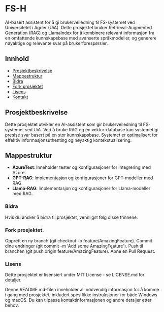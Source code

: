 # FS-H

AI-basert assistent for å gi brukerveiledning til FS-systemet ved Universitetet i Agder (UiA). Dette prosjektet bruker Retrieval-Augmented Generation (RAG) og LlamaIndex for å kombinere relevant informasjon fra en omfattende kunnskapsbase med avanserte språkmodeller, og generere nøyaktige og relevante svar på brukerforespørsler.

## Innhold

- [Prosjektbeskrivelse](#prosjektbeskrivelse)
- [Mappestruktur](#mappestruktur)
- [Bidra](#bidra)
- [Fork prosjektet](#fork-prosjektet)
- [Lisens](#lisens)
- [Kontakt](#kontakt)

## Prosjektbeskrivelse

Dette prosjektet utvikler en AI-assistent som gir brukerveiledning til FS-systemet ved UiA. Ved å bruke RAG og en vektor-database kan systemet gi presise svar basert på en stor kunnskapsbase. Systemet er optimalisert for effektiv informasjonsuthenting og nøyaktig kontekstualisering.

## Mappestruktur

- **AzureTest**: Inneholder tester og konfigurasjoner for integrering med Azure.
- **GPT-RAG**: Implementasjon og konfigurasjoner for GPT-modeller med RAG.
- **Llama-RAG**: Implementasjon og konfigurasjoner for Llama-modeller med RAG.

### Bidra
Hvis du ønsker å bidra til prosjektet, vennligst følg disse trinnene:

### Fork prosjektet.
Opprett en ny branch (git checkout -b feature/AmazingFeature).
Commit dine endringer (git commit -m 'Add some AmazingFeature').
Push til branchen (git push origin feature/AmazingFeature).
Åpne en Pull Request.

### Lisens
Dette prosjektet er lisensiert under MIT License - se LICENSE.md for detaljer.

Denne README.md-filen inneholder all nødvendig informasjon for å komme i gang med prosjektet, inkludert spesifikke instruksjoner for både Windows og macOS. Du kan tilpasse kontaktinformasjonen og andre detaljer etter behov.
